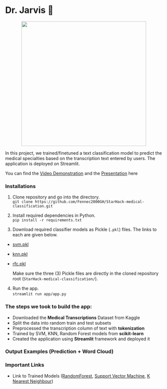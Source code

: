 # Dr. Jarvis 💉
<p align="center"><img src="logo.gif" hweight=200 width=400></img></p>

In this project, we trained/finetuned a text classification model to predict the medical specialties based on the transcription text entered by users. The application is deployed on Streamlit. 

You can find the [Video Demonstration](https://youtu.be/FVcbAJYLKvc) and the [Presentation](https://github.com/jjeongin/StarHack-medical-classification/blob/main/Presentation%20%23Team67.pdf) here

### Installations 
1. Clone repository and go into the directory. <br>
`git clone https://github.com/Fennec2000GH/StarHack-medical-classification.git`

2. Install required dependencies in Python. <br>
`pip install -r requirements.txt`

3. Download required classifier models as Pickle (`.pkl`) files. The links to each are given below. <br>
- [svm.pkl](http://www.kaggle.com/dataset/a3ae9d843e5998b6dd7c21cc2ab54ed56a37b6bfca6da47073906633e44e3872)
- [knn.pkl](http://www.kaggle.com/dataset/35a6e60b83ab7446241d2d1905f5fe5f97c1172836f316077c7938993f48bc66)
- [rfc.pkl](http://www.kaggle.com/dataset/e882644a6da229eb5177a9fa82bd9885e06e2ea954dbb0aa797333e1c3a2139d)

  Make sure the three (3) Pickle files are directly in the cloned repository root (`StarHack-medical-classification/`).

4. Run the app. <br>
`streamlit run app/app.py`

### The steps we took to build the app:
* Downloaded the **Medical Transcriptions** Dataset from Kaggle
* Split the data into random train and test subsets
* Preprocessed the transcription column of text with **tokenization**
* Trained by SVM, KNN, Random Forest models from **scikit-learn**
* Created the application using **Streamlit** framework and deployed it 


### Output Examples (Prediction + Word Cloud)

### Important Links

- Link to Trained Models ([RandomForest](https://www.kaggle.com/kushaldev75/text-classifier-random-forest), [Support Vector Machine](https://www.kaggle.com/kushaldev75/text-classifier-svm), [K Nearest Neighbour](https://www.kaggle.com/kushaldev75/text-classifier-knn))
